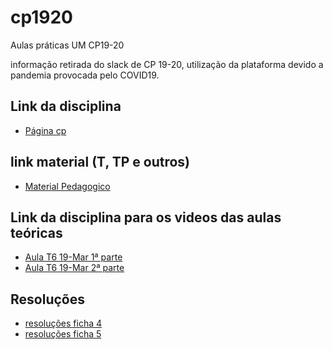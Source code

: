 # cp1920

Aulas práticas UM CP19-20

informação retirada do slack de CP 19-20, utilização da plataforma devido a pandemia provocada pelo COVID19.

## Link da disciplina
- [Página cp](http://wiki.di.uminho.pt/twiki/bin/view/Education/CP/WebHome)

## link material (T, TP e outros)
- [Material Pedagogico](http://wiki.di.uminho.pt/twiki/bin/view/Education/CP/MaterialPedagogico)

## Link da disciplina para os videos das aulas teóricas

- [Aula T6 	19-Mar 	1ª parte ](http://www.di.uminho.pt/~jno/media/CP1920-T6a.mp4)
- [Aula T6 	19-Mar 	2ª parte](http://www.di.uminho.pt/~jno/media/CP1920-T6b.mp4)

## Resoluções 

- [resoluções ficha 4](https://github.com/giventofly/cp1920/tree/master/ficha4)
- [resoluções ficha 5](https://github.com/giventofly/cp1920/tree/master/ficha5)

